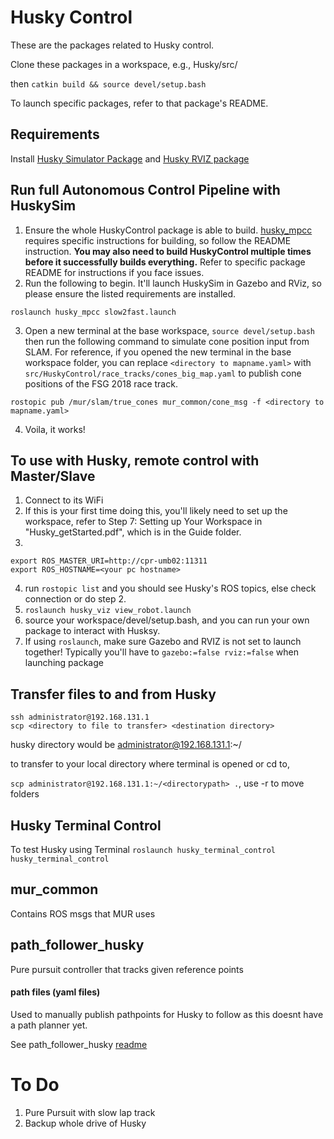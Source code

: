 # Husky Control

These are the packages related to Husky control.

Clone these packages in a workspace, e.g., Husky/src/

then `catkin build && source devel/setup.bash`

To launch specific packages, refer to that package's README.

## Requirements
Install [Husky Simulator Package](http://wiki.ros.org/husky_gazebo/Tutorials/Simulating%20Husky) and [Husky RVIZ package](http://wiki.ros.org/husky_control/Tutorials/Interfacing%20with%20Husky)

## Run full Autonomous Control Pipeline with HuskySim
1. Ensure the whole HuskyControl package is able to build. [husky_mpcc](https://github.com/MURDriverless/HuskyControl/tree/main/husky_mpcc) requires specific instructions for building, so follow the README instruction. **You may also need to build HuskyControl multiple times before it successfully builds everything.** Refer to specific package README for instructions if you face issues.
2. Run the following to begin. It'll launch HuskySim in Gazebo and RViz, so please ensure the listed requirements are installed.
```
roslaunch husky_mpcc slow2fast.launch
``` 
3. Open a new terminal at the base workspace, `source devel/setup.bash` then run the following command to simulate cone position input from SLAM. For reference, if you opened the new terminal in the base workspace folder, you can replace `<directory to mapname.yaml>` with `src/HuskyControl/race_tracks/cones_big_map.yaml` to publish cone positions of the FSG 2018 race track.
```
rostopic pub /mur/slam/true_cones mur_common/cone_msg -f <directory to mapname.yaml>
``` 
4. Voila, it works!

## To use with Husky, remote control with Master/Slave
1. Connect to its WiFi
2. If this is your first time doing this, you'll likely need to set up the workspace, refer to Step 7: Setting up Your Workspace in "Husky_getStarted.pdf", which is in the Guide folder.
3. 
```
export ROS_MASTER_URI=http://cpr-umb02:11311
export ROS_HOSTNAME=<your pc hostname>
```
4. run `rostopic list` and you should see Husky's ROS topics, else check connection or do step 2.
5. `roslaunch husky_viz view_robot.launch`
6. source your workspace/devel/setup.bash, and you can run your own package to interact with Husksy. 
7. If using `roslaunch`, make sure Gazebo and RVIZ is not set to launch together! Typically you'll have to `gazebo:=false rviz:=false` when launching package

## Transfer files to and from Husky
```
ssh administrator@192.168.131.1
scp <directory to file to transfer> <destination directory>
```

husky directory would be administrator@192.168.131.1:~/<directorypath>

to transfer to your local directory where terminal is opened or cd to,

`scp administrator@192.168.131.1:~/<directorypath> .`, use -r to move folders

## Husky Terminal Control
To test Husky using Terminal
`roslaunch husky_terminal_control husky_terminal_control`

## mur_common
Contains ROS msgs that MUR uses

## path_follower_husky
Pure pursuit controller that tracks given reference points

#### path files (yaml files)
Used to manually publish pathpoints for Husky to follow as this doesnt have a path planner yet.
  
See path_follower_husky [readme](https://github.com/MURDriverless/HuskyControl/blob/main/path_follower_husky/README.md)
  
# To Do
1. Pure Pursuit with slow lap track
2. Backup whole drive of Husky
